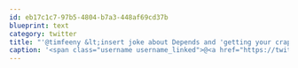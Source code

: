 ```yaml
---
id: eb17c1c7-97b5-4804-b7a3-448af69cd37b
blueprint: text
category: twitter
title: "'@timfeeny &lt;insert joke about Depends and 'getting your crap together'&gt;"
caption: '<span class="username username_linked">@<a href="https://twitter.com/timfeeny" title="Tim Feeny">timfeeny</a></span> &lt;insert joke about Depends and ''getting your crap together''&gt;'
---
```

